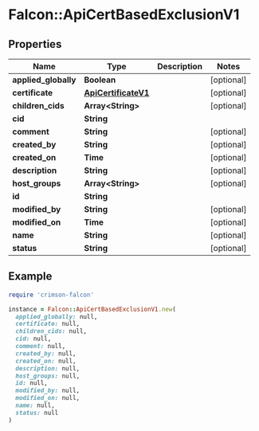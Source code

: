 # Falcon::ApiCertBasedExclusionV1

## Properties

| Name | Type | Description | Notes |
| ---- | ---- | ----------- | ----- |
| **applied_globally** | **Boolean** |  | [optional] |
| **certificate** | [**ApiCertificateV1**](ApiCertificateV1.md) |  | [optional] |
| **children_cids** | **Array&lt;String&gt;** |  | [optional] |
| **cid** | **String** |  |  |
| **comment** | **String** |  | [optional] |
| **created_by** | **String** |  | [optional] |
| **created_on** | **Time** |  | [optional] |
| **description** | **String** |  | [optional] |
| **host_groups** | **Array&lt;String&gt;** |  | [optional] |
| **id** | **String** |  |  |
| **modified_by** | **String** |  | [optional] |
| **modified_on** | **Time** |  | [optional] |
| **name** | **String** |  | [optional] |
| **status** | **String** |  | [optional] |

## Example

```ruby
require 'crimson-falcon'

instance = Falcon::ApiCertBasedExclusionV1.new(
  applied_globally: null,
  certificate: null,
  children_cids: null,
  cid: null,
  comment: null,
  created_by: null,
  created_on: null,
  description: null,
  host_groups: null,
  id: null,
  modified_by: null,
  modified_on: null,
  name: null,
  status: null
)
```


